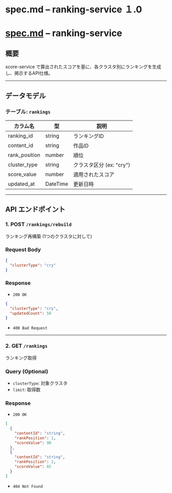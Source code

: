 # spec.md – ranking-service １.0

# [spec.md](http://spec.md/) – ranking-service

## 概要

score-service で算出されたスコアを基に、各クラスタ別にランキングを生成し、掲示するAPI仕様。

---

## データモデル

### テーブル: `rankings`

| カラム名 | 型 | 説明 |
| --- | --- | --- |
| ranking_id | string | ランキングID |
| content_id | string | 作品ID |
| rank_position | number | 順位 |
| cluster_type | string | クラスタ区分 (ex: "cry") |
| score_value | number | 適用されたスコア |
| updated_at | DateTime | 更新日時 |

---

## API エンドポイント

### 1. POST `/rankings/rebuild`

ランキング再構築 (1つのクラスタに対して)

### Request Body

```json
{
  "clusterType": "cry"
}

```

### Response

- `200 OK`

```json
{
  "clusterType": "cry",
  "updatedCount": 50
}

```

- `400 Bad Request`

---

### 2. GET `/rankings`

ランキング取得

### Query (Optional)

- `clusterType`: 対象クラスタ
- `limit`: 取得数

### Response

- `200 OK`

```json
[
  {
    "contentId": "string",
    "rankPosition": 1,
    "scoreValue": 90
  },
  {
    "contentId": "string",
    "rankPosition": 2,
    "scoreValue": 85
  }
]

```

- `404 Not Found`